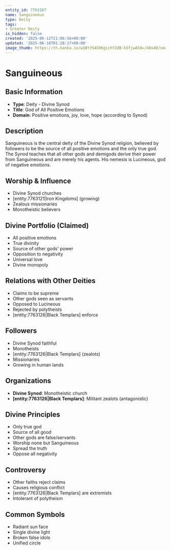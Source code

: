 ```yaml
---
entity_id: 7763167
name: Sanguineous
type: Deity
tags:
- Greater Deity
is_hidden: false
created: '2025-06-12T21:06:56+00:00'
updated: '2025-06-16T01:28:17+00:00'
image_thumb: https://th.kanka.io/w1BtYSA59KgichY2dB-k5fjwAS0=/40x40/smart/src/campaigns/322885/9f0da608-732b-43b9-bdb5-335992506216.png
---
```


# Sanguineous

## Basic Information

- **Type**: Deity - Divine Synod
- **Title**: God of All Positive Emotions
- **Domain**: Positive emotions, joy, love, hope (according to Synod)

## Description

Sanguineous is the central deity of the Divine Synod religion, believed by followers to be the source of all positive emotions and the only true god. The Synod teaches that all other gods and demigods derive their power from Sanguineous and are merely his agents. His nemesis is Lucineous, god of negative emotions.

## Worship & Influence

- Divine Synod churches
- [entity:7763121|Iron Kingdoms] (growing)
- Zealous missionaries
- Monotheistic believers

## Divine Portfolio (Claimed)

- All positive emotions
- True divinity
- Source of other gods' power
- Opposition to negativity
- Universal love
- Divine monopoly

## Relations with Other Deities

- Claims to be supreme
- Other gods seen as servants
- Opposed to Lucineous
- Rejected by polytheists
- [entity:7763126|Black Templars] enforce

## Followers

- Divine Synod faithful
- Monotheists
- [entity:7763126|Black Templars] (zealots)
- Missionaries
- Growing in human lands

## Organizations

- **Divine Synod**: Monotheistic church
- **[entity:7763126|Black Templars]**: Militant zealots (antagonistic)

## Divine Principles

- Only true god
- Source of all good
- Other gods are false/servants
- Worship none but Sanguineous
- Spread the truth
- Oppose all negativity

## Controversy

- Other faiths reject claims
- Causes religious conflict
- [entity:7763126|Black Templars] are extremists
- Intolerant of polytheism

## Common Symbols

- Radiant sun face
- Single divine light
- Broken false idols
- Unified circle